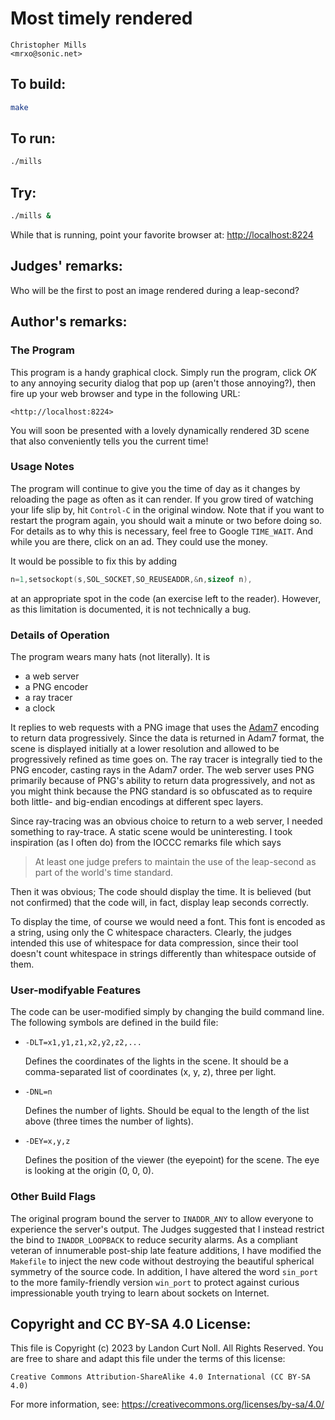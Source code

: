 # Most timely rendered

    Christopher Mills  
    <mrxo@sonic.net>  

## To build:

```sh
make
```

## To run:

```sh
./mills
```

## Try:

```sh
./mills &
```

While that is running, point your favorite browser at: [http://localhost:8224](http://localhost:8224)

## Judges' remarks:

Who will be the first to post an image rendered during a leap-second?

## Author's remarks:

### The Program

This program is a handy graphical clock.  Simply run the program, click *OK* to
any annoying security dialog that pop up (aren't those annoying?), then fire
up your web browser and type in the following URL:

    <http://localhost:8224>

You will soon be presented with a lovely dynamically rendered 3D scene that
also conveniently tells you the current time!

### Usage Notes

The program will continue to give you the time of day as it changes by
reloading the page as often as it can render.  If you grow tired of watching
your life slip by, hit `Control-C` in the original window.  Note that if you
want to restart the program again, you should wait a minute or two before
doing so.  For details as to why this is necessary, feel free to Google
`TIME_WAIT`.  And while you are there, click on an ad.  They could use the
money.

It would be possible to fix this by adding

```c
n=1,setsockopt(s,SOL_SOCKET,SO_REUSEADDR,&n,sizeof n),
```

at an appropriate spot in the code (an exercise left to the reader).  However,
as this limitation is documented, it is not technically a bug.

### Details of Operation

The program wears many hats (not literally).  It is

 - a web server
 - a PNG encoder
 - a ray tracer
 - a clock

It replies to web requests with a PNG image that uses the
[Adam7](http://en.wikipedia.org/wiki/Adam7_algorithm)
encoding to return data progressively.  Since the data is returned in Adam7
format, the scene is displayed initially at a lower resolution and allowed to
be progressively refined as time goes on.  The ray tracer is integrally tied
to the PNG encoder, casting rays in the Adam7 order.  The web server uses
PNG primarily because of PNG's ability to return data progressively, and not
as you might think because the PNG standard is so obfuscated as to require
both little- and big-endian encodings at different spec layers.

Since ray-tracing was an obvious choice to return to a web server, I needed
something to ray-trace.  A static scene would be uninteresting.  I took
inspiration (as I often do) from the IOCCC remarks file which says

>  At least one judge prefers to maintain the use of the leap-second
>  as part of the world's time standard.

Then it was obvious; The code should display the time.  It is believed (but
not confirmed) that the code will, in fact, display leap seconds correctly.

To display the time, of course we would need a font.  This font is encoded
as a string, using only the C whitespace characters.  Clearly, the judges
intended this use of whitespace for data compression, since their tool
doesn't count whitespace in strings differently than whitespace outside of
them.

### User-modifyable Features

The code can be user-modified simply by changing the build command line.
The following symbols are defined in the build file:

  * `-DLT=x1,y1,z1,x2,y2,z2,...`

    Defines the coordinates of the lights in the scene.  It should be a
    comma-separated list of coordinates (x, y, z), three per light.

  * `-DNL=n`

    Defines the number of lights.  Should be equal to the length of the list
    above (three times the number of lights).

  * `-DEY=x,y,z`

    Defines the position of the viewer (the eyepoint) for the scene.  The eye
    is looking at the origin (0, 0, 0).

### Other Build Flags

The original program bound the server to `INADDR_ANY` to allow everyone to
experience the server's output.  The Judges suggested that I instead restrict
the bind to `INADDR_LOOPBACK` to reduce security alarms.  As a compliant veteran
of innumerable post-ship late feature additions, I have modified the `Makefile`
to inject the new code without destroying the beautiful spherical symmetry of
the source code.  In addition, I have altered the word `sin_port` to the more
family-friendly version `win_port` to protect against curious impressionable
youth trying to learn about sockets on Internet.

## Copyright and CC BY-SA 4.0 License:

This file is Copyright (c) 2023 by Landon Curt Noll.  All Rights Reserved.
You are free to share and adapt this file under the terms of this license:

    Creative Commons Attribution-ShareAlike 4.0 International (CC BY-SA 4.0)

For more information, see: https://creativecommons.org/licenses/by-sa/4.0/
